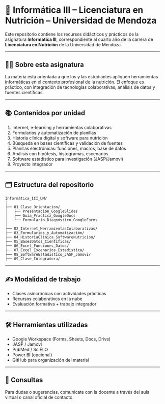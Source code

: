 # 📘 Informática III – Licenciatura en Nutrición – Universidad de Mendoza

Este repositorio contiene los recursos didácticos y prácticos de la asignatura **Informática III**, correspondiente al cuarto año de la carrera de **Licenciatura en Nutrición** de la Universidad de Mendoza.

---

## 👩‍🏫 Sobre esta asignatura

La materia está orientada a que los y las estudiantes apliquen herramientas informáticas en el contexto profesional de la nutrición. El enfoque es práctico, con integración de tecnologías colaborativas, análisis de datos y fuentes científicas.

---

## 📚 Contenidos por unidad

1. Internet, e-learning y herramientas colaborativas  
2. Formularios y automatización de planillas  
3. Historia clínica digital y software para nutrición  
4. Búsqueda en bases científicas y validación de fuentes  
5. Planillas electrónicas: funciones, macros, base de datos  
6. Análisis con hipótesis, histogramas, escenarios  
7. Software estadístico para investigación (JASP/Jamovi)  
8. Proyecto integrador

---

## 🗂️ Estructura del repositorio

```
Informática_III_UM/
│
├── 01_Clase_Orientacion/
│   ├── Presentación_GoogleSlides
│   ├── Guía_Practica_GoogleDocs
│   └── Formulario_Diagnóstico_GoogleForms
│
├── 02_Internet_HerramientasColaborativas/
├── 03_Formularios_y_Automatización/
├── 04_HistoriaClinica_SoftwareNutricion/
├── 05_BasesDatos_Cientificas/
├── 06_Excel_Funciones_Datos/
├── 07_Excel_Escenarios_Estadistica/
├── 08_SoftwareEstadistico_JASP_Jamovi/
├── 09_Clase_Integradora/
```

---

## ✍️ Modalidad de trabajo

- Clases asincrónicas con actividades prácticas
- Recursos colaborativos en la nube
- Evaluación formativa + trabajo integrador

---

## 🛠 Herramientas utilizadas

- Google Workspace (Forms, Sheets, Docs, Drive)  
- JASP / Jamovi  
- PubMed / SciELO  
- Power BI (opcional)  
- GitHub para organización del material

---

## 📩 Consultas

Para dudas o sugerencias, comunicate con la docente a través del aula virtual o canal oficial de contacto.
